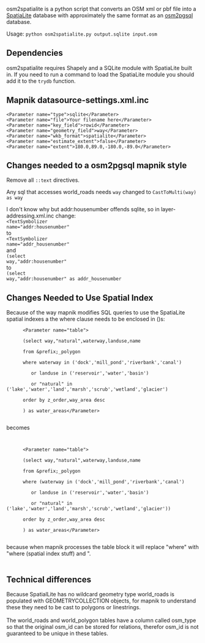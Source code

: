 osm2spatialite is a python script that converts an OSM xml or pbf file into a [SpatiaLite](http://www.gaia-gis.it/spatialite/) database with approximately the same format as an [osm2pgsql](http://wiki.openstreetmap.org/wiki/Osm2pgsql) database.

Usage:
`python osm2spatialite.py output.sqlite input.osm`

## Dependencies ##
osm2spatialite requires Shapely and a SQLite module with SpatiaLite built in. If you need to run a command to load the SpatiaLite module you should add it to the `trydb` function.

## Mapnik datasource-settings.xml.inc ##
```
<Parameter name="type">sqlite</Parameter>
<Parameter name="file">Your filename here</Parameter>
<Parameter name="key_field">rowid</Parameter>
<Parameter name="geometry_field">way</Parameter>
<Parameter name="wkb_format">spatialite</Parameter>
<Parameter name="estimate_extent">false</Parameter>
<Parameter name="extent">180.0,89.0,-180.0,-89.0</Parameter>
```

## Changes needed to a osm2pgsql mapnik style ##

Remove all `::text` directives.

Any sql that accesses world\_roads needs  `way` changed to `CastToMulti(way) as way`

I don't know why but addr:housenumber offends sqlite, so in layer-addressing.xml.inc change:<br>
<code>&lt;TextSymbolizer name="addr:housenumber"</code><br>
to<br>
<code>&lt;TextSymbolizer name="addr_housenumber"</code><br>
and<br>
<code>(select way,"addr:housenumber"</code><br>
to<br>
<code>(select way,"addr:housenumber" as addr_housenumber</code>

<h2>Changes Needed to Use Spatial Index</h2>
Because of the way mapnik modifies SQL queries to use the SpatiaLite spatial indexes a the where clause needs to be enclosed in ()s:<br>
<pre><code>      &lt;Parameter name="table"&gt;<br>
      (select way,"natural",waterway,landuse,name<br>
      from &amp;prefix;_polygon<br>
      where waterway in ('dock','mill_pond','riverbank','canal')<br>
         or landuse in ('reservoir','water','basin')<br>
         or "natural" in ('lake','water','land','marsh','scrub','wetland','glacier')<br>
      order by z_order,way_area desc<br>
      ) as water_areas&lt;/Parameter&gt;<br>
</code></pre>
becomes<br>
<pre><code><br>
      &lt;Parameter name="table"&gt;<br>
      (select way,"natural",waterway,landuse,name<br>
      from &amp;prefix;_polygon<br>
      where (waterway in ('dock','mill_pond','riverbank','canal')<br>
         or landuse in ('reservoir','water','basin')<br>
         or "natural" in ('lake','water','land','marsh','scrub','wetland','glacier'))<br>
      order by z_order,way_area desc<br>
      ) as water_areas&lt;/Parameter&gt;<br>
</code></pre>
because when mapnik processes the table block it will replace "where" with "where (spatial index stuff) and ".<br>
<br>
<h2>Technical differences</h2>
Because SpatialLite has no wildcard geometry type world_roads is populated with GEOMETRYCOLLECTION objects, for mapnik to understand these they need to be cast to polygons or linestrings.<br>
<br>
The world_roads and world_polygon tables have a column called osm_type so that the original osm_id can be stored for relations, therefor osm_id is not guaranteed to be unique in these tables.
